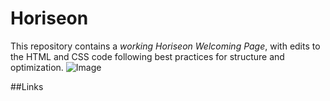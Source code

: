 # Horiseon

This repository contains a *working Horiseon Welcoming Page*, with edits to the HTML and CSS code following best practices for structure and optimization. 
![Image](https://i.imgur.com/jOh6wB1.png)

##Links


